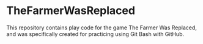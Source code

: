 # TheFarmerWasReplaced

This repository contains play code for the game The Farmer Was Replaced, and was specifically created for practicing using Git Bash with GitHub.
